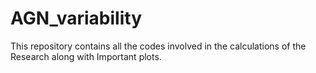 # AGN_variability
This repository contains all the codes involved in the calculations of the Research along with Important plots.
